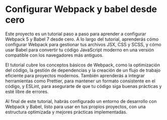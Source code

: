 # Configurar Webpack y babel desde cero

Este proyecto es un tutorial paso a paso para aprender a configurar Webpack 5 y Babel 7 desde cero. A lo largo del tutorial, aprenderás cómo configurar Webpack para gestionar tus archivos JSX, CSS y SCSS, y cómo usar Babel para convertir tu código JavaScript moderno en una versión compatible con los navegadores más antiguos.

El tutorial cubre los conceptos básicos de Webpack, como la optimización del código, la gestión de dependencias y la creación de un flujo de trabajo eficiente para proyectos modernos. También aprenderás a integrar herramientas como Prettier, para mantener un formato consistente en el código, y ESLint, para asegurarte de que tu código siga buenas prácticas y esté libre de errores.

Al final de este tutorial, habrás configurado un entorno de desarrollo con Webpack y Babel, listo para usar en tus propios proyectos, con una estructura optimizada y mejores prácticas implementadas.